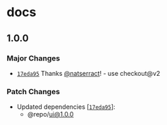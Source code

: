# docs

## 1.0.0

### Major Changes

- [`17eda95`](https://github.com/natserract/frontend-automation/commit/17eda95ddc3673d9912f10c1d2a6ef2976f79dce) Thanks [@natserract](https://github.com/natserract)! - use checkout@v2

### Patch Changes

- Updated dependencies [[`17eda95`](https://github.com/natserract/frontend-automation/commit/17eda95ddc3673d9912f10c1d2a6ef2976f79dce)]:
  - @repo/ui@1.0.0
